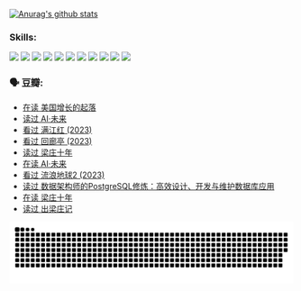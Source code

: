 
[![Anurag's github stats](https://github-readme-stats.vercel.app/api?username=w940853815)](https://github.com/anuraghazra/github-readme-stats)

### Skills:

<code><img height="32" src="https://cdn.jsdelivr.net/npm/simple-icons@v5/icons/python.svg"></code>
<code><img height="32" src="https://cdn.jsdelivr.net/npm/simple-icons@v5/icons/javascript.svg"></code>
<code><img height="32" src="https://cdn.jsdelivr.net/npm/simple-icons@v5/icons/django.svg"></code>
<code><img height="32" src="https://cdn.jsdelivr.net/npm/simple-icons@v5/icons/flask.svg"></code>
<code><img height="32" src="https://cdn.jsdelivr.net/npm/simple-icons@v5/icons/vuetify.svg"></code>
<code><img height="32" src="https://cdn.jsdelivr.net/npm/simple-icons@v5/icons/git.svg"></code>
<code><img height="32" src="https://cdn.jsdelivr.net/npm/simple-icons@v5/icons/docker.svg"></code>
<code><img height="32" src="https://cdn.jsdelivr.net/npm/simple-icons@v5/icons/postgresql.svg"></code>
<code><img height="32" src="https://cdn.jsdelivr.net/npm/simple-icons@v5/icons/elasticsearch.svg"></code>
<code><img height="32" src="https://cdn.jsdelivr.net/npm/simple-icons@v5/icons/macos.svg"></code>
<code><img height="32" src="https://cdn.jsdelivr.net/npm/simple-icons@v5/icons/linux.svg"></code>

### 🗣 豆瓣:

<!-- DOUBAN-ACTIVITIES:START -->
- [在读 美国增长的起落](https://www.douban.com/people/136069238/status/4220055912/?_i=83303400)
- [读过 AI·未来](https://www.douban.com/people/136069238/status/4220054171/?_i=83303400)
- [看过 满江红‎ (2023)](https://www.douban.com/people/136069238/status/4219146433/?_i=83303400)
- [看过 回廊亭‎ (2023)](https://www.douban.com/people/136069238/status/4215992758/?_i=83303400)
- [读过 梁庄十年](https://www.douban.com/people/136069238/status/4206664969/?_i=83303400)
- [在读 AI·未来](https://www.douban.com/people/136069238/status/4206653520/?_i=83303400)
- [看过 流浪地球2‎ (2023)](https://www.douban.com/people/136069238/status/4199558549/?_i=83303400)
- [读过 数据架构师的PostgreSQL修炼：高效设计、开发与维护数据库应用](https://www.douban.com/people/136069238/status/4199451104/?_i=83303400)
- [在读 梁庄十年](https://www.douban.com/people/136069238/status/4198822794/?_i=83303400)
- [读过 出梁庄记](https://www.douban.com/people/136069238/status/4198821001/?_i=83303400)
<!-- DOUBAN-ACTIVITIES:END -->


![Snake animation](https://raw.githubusercontent.com/w940853815/w940853815/output/github-contribution-grid-snake.svg)

<!--
**w940853815/w940853815** is a ✨ _special_ ✨ repository because its `README.md` (this file) appears on your GitHub profile.

Here are some ideas to get you started:

- 🔭 I’m currently working on ...
- 🌱 I’m currently learning ...
- 👯 I’m looking to collaborate on ...
- 🤔 I’m looking for help with ...
- 💬 Ask me about ...
- 📫 How to reach me: ...
- 😄 Pronouns: ...
- ⚡ Fun fact: ...
-->
